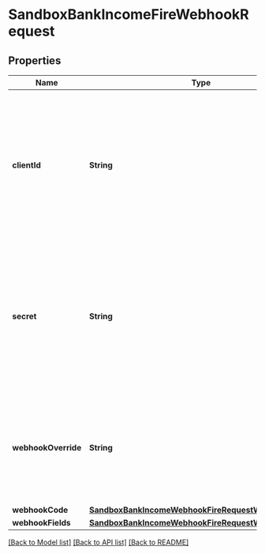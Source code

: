 # SandboxBankIncomeFireWebhookRequest

## Properties
Name | Type | Description | Notes
------------ | ------------- | ------------- | -------------
**clientId** | **String** | Your Plaid API &#x60;client_id&#x60;. The &#x60;client_id&#x60; is required and may be provided either in the &#x60;PLAID-CLIENT-ID&#x60; header or as part of a request body. | [optional] 
**secret** | **String** | Your Plaid API &#x60;secret&#x60;. The &#x60;secret&#x60; is required and may be provided either in the &#x60;PLAID-SECRET&#x60; header or as part of a request body. | [optional] 
**webhookOverride** | **String** | The URL to which the webhook should be sent. If provided, this will override the URL set in the dashboard. | [optional] 
**webhookCode** | [**SandboxBankIncomeWebhookFireRequestWebhookCode**](SandboxBankIncomeWebhookFireRequestWebhookCode.md) |  | 
**webhookFields** | [**SandboxBankIncomeWebhookFireRequestWebhookFields**](SandboxBankIncomeWebhookFireRequestWebhookFields.md) |  | 

[[Back to Model list]](../README.md#documentation-for-models) [[Back to API list]](../README.md#documentation-for-api-endpoints) [[Back to README]](../README.md)


